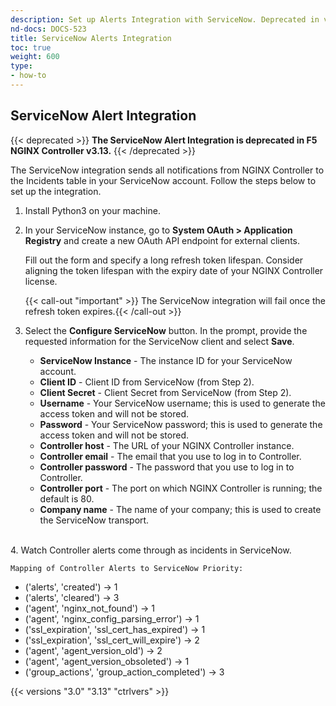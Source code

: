 ```yaml
---
description: Set up Alerts Integration with ServiceNow. Deprecated in v3.13.
nd-docs: DOCS-523
title: ServiceNow Alerts Integration
toc: true
weight: 600
type:
- how-to
---
```


## ServiceNow Alert Integration

{{< deprecated >}}
**The ServiceNow Alert Integration is deprecated in F5 NGINX Controller v3.13.**
{{< /deprecated >}}

The ServiceNow integration sends all notifications from NGINX Controller to the Incidents table in your ServiceNow account. Follow the steps below to set up the integration.

1. Install Python3 on your machine.
2. In your ServiceNow instance, go to **System OAuth > Application Registry** and create a new OAuth API endpoint for external clients.

    Fill out the form and specify a long refresh token lifespan. Consider aligning the token lifespan with the expiry date of your NGINX Controller license.

    {{< call-out "important" >}} The ServiceNow integration will fail once the refresh token expires.{{< /call-out >}}

3. Select the **Configure ServiceNow** button. In the prompt, provide the requested information for the ServiceNow client and select **Save**.

   - **ServiceNow Instance** - The instance ID for your ServiceNow account.
   - **Client ID** - Client ID from ServiceNow (from Step 2).
   - **Client Secret** - Client Secret from ServiceNow (from Step 2).
   - **Username** - Your ServiceNow username; this is used to generate the access token and will not be stored.
   - **Password** - Your ServiceNow password; this is used to generate the access token and will not be stored.
   - **Controller host** - The URL of your NGINX Controller instance.
   - **Controller email** - The email that you use to log in to Controller.
   - **Controller password** - The password that you use to log in to Controller.
   - **Controller port** - The port on which NGINX Controller is running; the default is 80.
   - **Company name** - The name of your company; this is used to create the ServiceNow transport.
<br>
4. Watch Controller alerts come through as incidents in ServiceNow.

    Mapping of Controller Alerts to ServiceNow Priority:

   - ('alerts', 'created')  → 1
   - ('alerts', 'cleared') → 3
   - ('agent', 'nginx_not_found') → 1
   - ('agent', 'nginx_config_parsing_error') → 1
   - ('ssl_expiration', 'ssl_cert_has_expired') → 1
   - ('ssl_expiration', 'ssl_cert_will_expire') → 2
   - ('agent', 'agent_version_old') → 2
   - ('agent', 'agent_version_obsoleted') → 1
   - ('group_actions', 'group_action_completed') → 3

{{< versions "3.0" "3.13" "ctrlvers" >}}


